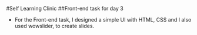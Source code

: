 #Self Learning Clinic
##Front-end task for day 3
* For the Front-end task, I designed a simple UI with HTML, CSS and I also used wowslider, to create slides. 
